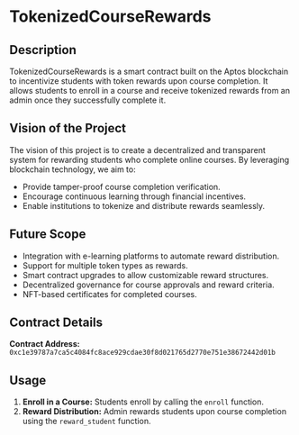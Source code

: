 # TokenizedCourseRewards

## Description
TokenizedCourseRewards is a smart contract built on the Aptos blockchain to incentivize students with token rewards upon course completion. It allows students to enroll in a course and receive tokenized rewards from an admin once they successfully complete it.

## Vision of the Project
The vision of this project is to create a decentralized and transparent system for rewarding students who complete online courses. By leveraging blockchain technology, we aim to:
- Provide tamper-proof course completion verification.
- Encourage continuous learning through financial incentives.
- Enable institutions to tokenize and distribute rewards seamlessly.

## Future Scope
- Integration with e-learning platforms to automate reward distribution.
- Support for multiple token types as rewards.
- Smart contract upgrades to allow customizable reward structures.
- Decentralized governance for course approvals and reward criteria.
- NFT-based certificates for completed courses.

## Contract Details
**Contract Address:** `0xc1e39787a7ca5c4084fc8ace929cdae30f8d021765d2770e751e38672442d01b`

## Usage
1. **Enroll in a Course:** Students enroll by calling the `enroll` function.
2. **Reward Distribution:** Admin rewards students upon course completion using the `reward_student` function.

